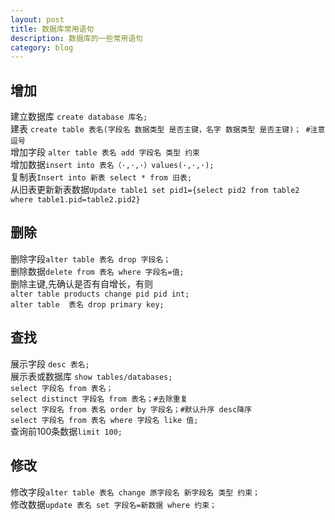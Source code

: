 ```yaml
---
layout: post
title: 数据库常用语句
description: 数据库的一些常用语句
category: blog
---
```

## 增加  
建立数据库
`create database 库名;`  
建表
`create table 表名(字段名 数据类型 是否主键，名字 数据类型 是否主键)； #注意逗号`  
增加字段
`alter table 表名 add 字段名 类型 约束`  
增加数据`insert into 表名（·,·,·）values(·,·,·);`  
复制表`Insert into 新表 select * from 旧表;`  
从旧表更新新表数据`Update table1 set pid1={select pid2 from table2  where table1.pid=table2.pid2}`  
## 删除  
删除字段`alter table 表名 drop 字段名；`  
删除数据`delete from 表名 where 字段名=值;`  
删除主键,先确认是否有自增长，有则  
    `alter table products change pid pid int;`    
		`alter table  表名 drop primary key;`  
## 查找  
展示字段
`desc 表名;`  
展示表或数据库
`show tables/databases;`  
`select 字段名 from 表名；`  
`select distinct 字段名 from 表名；#去除重复`  
`select 字段名 from 表名 order by 字段名；#默认升序 desc降序`  
`select 字段名 from 表名 where 字段名 like 值;`  
查询前100条数据`limit 100;`  
## 修改  
修改字段`alter table 表名 change 原字段名 新字段名 类型 约束；`  
修改数据`update 表名 set 字段名=新数据 where 约束；`  

